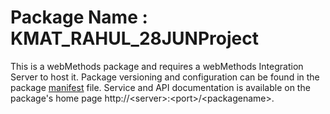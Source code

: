 # Package Name : KMAT_RAHUL_28JUNProject
This is a webMethods package and requires a webMethods Integration Server to host it. Package versioning and configuration can be found in the package [manifest](./KMAT_RAHUL_28JUNProject/manifest.v3) file. Service and API documentation is available on the package's home page http://&lt;server&gt;:&lt;port&gt;/&lt;packagename>.